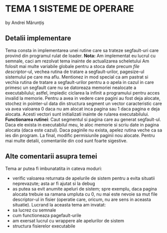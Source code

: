 # TEMA 1 SISTEME DE OPERARE

by Andrei Mărunțiș

## Detalii implementare

Tema consta in implementarea unei rutine care sa trateze segfault-uri care provind din programul rulat de loader.
**Nota:** Am implementat eu lucrul cu semnale, caci am rezolvat tema inainte de actualizarea scheletului
Am folosit mai multe variabile globale pentru a stoca date precum *file descriptor*-ul, vechea rutina de tratare a segfault-urilor, pagesize-ul sistemului pe care ma aflu.
Mentionez in mod special ca am pastrat si vechia rutina de tratare a segfault-urilor pentru a o apela in cazul in care primesc un segfault care nu se datoreaza memoriei nealocate a executabilului; astfel, impiedic ciclarea la infinit a programului pentru acces invalid la memorie.
Pentru a avea in vedere care pagini au fost deja alocate, stochez in pointer-ul data din structura segment un vector caracteristic care va avea valoarea 0 daca nu am alocat inca pagina sau 1 daca pagina e deja alocata. Acesti vectori sunt initializati inainte de rularea executabilului.
**Functionarea rutinei**: Caut segmentul si pagina care au generat segfault-ul. Daca ele exista in executabilul meu, le aloc memorie si scriu date in pagina alocata (daca este cazul). Daca paginile nu exista, apelez rutina veche ca sa ies din program. La final, modific permisiunile paginii nou alocate. Pentru mai multe detalii, comentariile din cod sunt foarte sigestive.

## Alte comentarii asupra temei

Tema ar putea fi imbunatatita in cateva moduri:
- verific valoarea returnata de apelurile de sistem pentru a evita situatii neprevazute; asta ar fi ajutat si la debug
- as putea sa evit anumite apeluri de sistem; spre exemplu, daca pagina alocata trebuie sa ramana umpluta cu 0, nu mai este nevoie sa mut file descriptor-ul in fisier (operatie care, oricum, nu are sens in aceasta situatie).
Lucrand la aceasta tema am invatat:
- sa lucrez cu semnale
- cum functioneaza pagefault-urile
- am exersat lucrul cu wrappere ale apelurilor de sistem
- structura fisierelor executabile